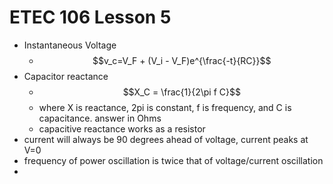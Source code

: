 # ETEC 106 Lesson 5
- Instantaneous Voltage
  - $$v_c=V_F + (V_i - V_F)e^{\frac{-t}{RC}}$$
- Capacitor reactance
  - $$X_C = \frac{1}{2\pi f C}$$
  - where X is reactance, 2pi is constant, f is frequency, and C is capacitance. answer in Ohms
  - capacitive reactance works as a resistor
- current will always be 90 degrees ahead of voltage, current peaks at V=0
- frequency of power oscillation is twice that of voltage/current oscillation
- 
